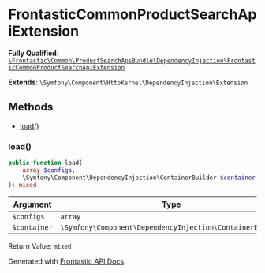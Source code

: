 #  FrontasticCommonProductSearchApiExtension

**Fully Qualified**: [`\Frontastic\Common\ProductSearchApiBundle\DependencyInjection\FrontasticCommonProductSearchApiExtension`](../../../../src/php/ProductSearchApiBundle/DependencyInjection/FrontasticCommonProductSearchApiExtension.php)

**Extends**: `\Symfony\Component\HttpKernel\DependencyInjection\Extension`

## Methods

* [load()](#load)

### load()

```php
public function load(
    array $configs,
    \Symfony\Component\DependencyInjection\ContainerBuilder $container
): mixed
```

Argument|Type|Default|Description
--------|----|-------|-----------
`$configs`|`array`||
`$container`|`\Symfony\Component\DependencyInjection\ContainerBuilder`||

Return Value: `mixed`

Generated with [Frontastic API Docs](https://github.com/FrontasticGmbH/apidocs).
